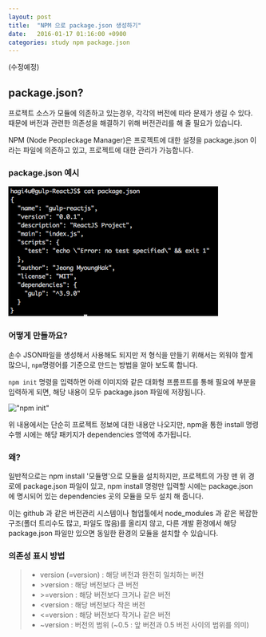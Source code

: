 ```yaml
---
layout: post
title:  "NPM 으로 package.json 생성하기"
date:   2016-01-17 01:16:00 +0900
categories: study npm package.json
---
```

(수정예정)
## package.json?
프로젝트 소스가 모듈에 의존하고 있는경우, 각각의 버전에 따라 문제가 생길 수 있다. 때문에 버전과 관련한 의존성을 해결하기 위해 버전관리를 해 줄 필요가 있습니다.

NPM (Node Peopleckage Manager)은 프로젝트에 대한 설정을 package.json 이라는 파일에 의존하고 있고, 프로젝트에 대한 관리가 가능합니다.

### package.json 예시
!["package.json 예시"](/_images/example-package-json.png)

### 어떻게 만들까요?
손수 JSON파일을 생성해서 사용해도 되지만 저 형식을 만들기 위해서는 외워야 할게 많으니, `npm`명령어를 기준으로 만드는 방법을 알아 보도록 합니다.

```npm init``` 명령을 입력하면 아래 이미지와 같은 대화형 프롬프트를 통해 필요에 부분을 입력하게 되면, 해당 내용이 모두 package.json 파일에 저장됩니다.

!["npm init"](/_images/example-npm-init.png)

위 내용에서는 단순히 프로젝트 정보에 대한 내용만 나오지만, npm을 통한 install 명령 수행 시에는 해당 패키지가 dependencies 영역에 추가됩니다.

### 왜?
일반적으로는 npm install '모듈명'으로 모듈을 설치하지만, 프로젝트의 가장 맨 위 경로에 package.json 파일이 있고, npm install 명령만 입력할 시에는 package.json 에 명시되어 있는 dependencies 곳의 모듈을 모두 설치 해 줍니다. 

이는 github 과 같은 버전관리 시스템이나 협업툴에서 node_modules 과 같은 복잡한구조(폴더 트리수도 많고, 파일도 많음)를 올리지 않고, 다른 개발 환경에서 해당 package.json 파일만 있으면 동일한 환경의 모듈을 설치할 수 있습니다.

### 의존성 표시 방법
> - version (=version) : 해당 버전과 완전히 일치하는 버전
> - \>version : 해당 버전보다 큰 버전
> - \>=version : 해당 버전보다 크거나 같은 버전
> - <version : 해당 버전보다 작은 버전
> - <=version : 해당 버전보다 작거나 같은 버전
> - ~version : 버전의 범위 (~0.5 : 앞 버전과 0.5 버전 사이의 범위를 의미)
